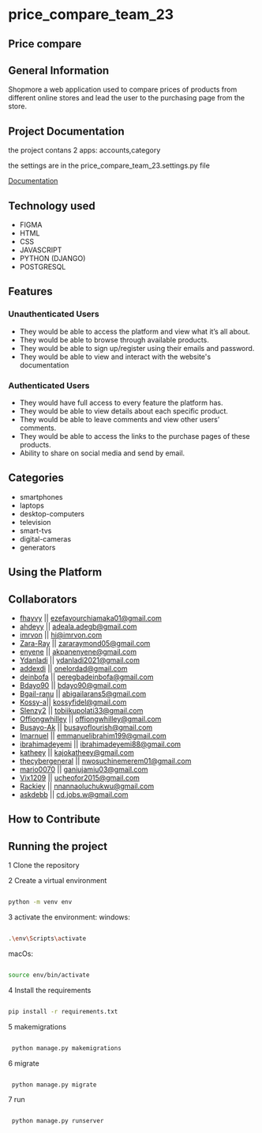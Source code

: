 # price_compare_team_23

## Price compare

## General Information

Shopmore a web application used to compare prices of products from different online stores and lead the user to the purchasing page from the store.

## Project Documentation

the project contans 2 apps: accounts,category

the settings are in the price_compare_team_23.settings.py file

[Documentation](https://docs.google.com/document/d/1LwY4xf3l5XciiLNhw41vyeaFBxyWQHW0W8_FRE-xsR4/edit)

## Technology used

- FIGMA
- HTML
- CSS
- JAVASCRIPT
- PYTHON (DJANGO)
- POSTGRESQL

## Features

### Unauthenticated Users

- They would be able to access the platform and view what it’s all about.
- They would be able to browse through available products.
- They would be able to sign up/register using their emails and password.
- They would be able to view and interact with the website's documentation

### Authenticated Users

- They would have full access to every feature the platform has.
- They would be able to view details about each specific product.
- They would be able to leave comments and view other users’ comments.
- They would be able to access the links to the purchase pages of these products.
- Ability to share on social media and send by email.

## Categories

- smartphones
- laptops
- desktop-computers
- television
- smart-tvs
- digital-cameras
- generators

## Using the Platform

## Collaborators

- [fhayvy](github.com/fhayvy) || <ezefavourchiamaka01@gmail.com>
- [ahdeyy](github.com/Ahdeyyy) || <adeala.adegb@gmail.com>
- [imrvon](github.com/imrvon) || <hi@imrvon.com>
- [Zara-Ray](github.com/Zara-Ray) || <zararaymond05@gmail.com>
- [enyene](https://github.com/enyene) || <akpanenyene@gmail.com>
- [Ydanladi](https://github.com/Ydanladi) || <ydanladi2021@gmail.com>
- [addexdi](https://github.com/addexdi) || <onelordad@gmail.com>
- [deinbofa](https://github.com/deinbofa) || <peregbadeinbofa@gmail.com>
- [Bdayo90](https://github.com/Bdayo90) || <bdayo90@gmail.com>
- [Bgail-ranu](https://github.com/Bgail-ranu) || <abigailarans5@gmail.com>
- [Kossy-a](https://github.com/Kossy-a)|| <kossyfidel@gmail.com>
- [Slenzy2](https://github.com/Slenzy2) || <tobiikupolati33@gmail.com>
- [Offiongwhilley](https://github.com/Offiongwhilley) || <offiongwhilley@gmail.com>
- [Busayo-Ak](https://github.com/Busayo-Ak) || <busayoflourish@gmail.com>
- [Imarnuel](https://github.com/Imarnuel) || <emmanuelibrahim199@gmail.com>
- [ibrahimadeyemi](https://github.com/ibrahimadeyemi) || <ibrahimadeyemi88@gmail.com>
- [katheey](https://github.com/katheey) || <kajokatheey@gmail.com>
- [thecybergeneral](https://github.com/thecybergeneral) || <nwosuchinemerem01@gmail.com>
- [mario0070](https://github.com/mario0070) || <ganiujamiu03@gmail.com>
- [Vix1209](https://github.com/Vix1209) || <ucheofor2015@gmail.com>
- [Rackiey](https://github.com/Rackiey) || <nnannaoluchukwu@gmail.com>
- [askdebb](https://github.com/askdebb) || <cd.jobs.w@gmail.com>

## How to Contribute

## Running the project

1 Clone the repository

2 Create a virtual environment

```bash

python -m venv env

```

3 activate the environment:
windows:

```bash

.\env\Scripts\activate

```

macOs:

```bash

source env/bin/activate

```

4 Install the requirements

```bash

pip install -r requirements.txt

```

5 makemigrations

```bash

 python manage.py makemigrations

```

6 migrate

```bash

 python manage.py migrate

```

7 run

```bash

 python manage.py runserver

```
